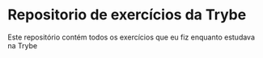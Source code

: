 # Repositorio de exercícios da Trybe

Este repositório contém todos os exercícios que eu fiz enquanto estudava na Trybe
